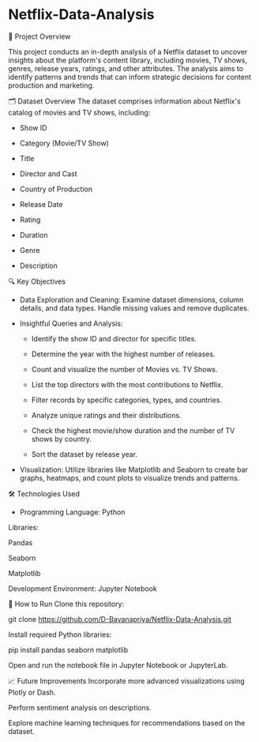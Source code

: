 # Netflix-Data-Analysis
📌 Project Overview

This project conducts an in-depth analysis of a Netflix dataset to uncover insights about the platform's content library, including movies, TV shows, genres, release years, ratings, and other attributes. The analysis aims to identify patterns and trends that can inform strategic decisions for content production and marketing.

🗂 Dataset Overview
The dataset comprises information about Netflix's catalog of movies and TV shows, including:

* Show ID

* Category (Movie/TV Show)

* Title

* Director and Cast

* Country of Production

* Release Date

* Rating

* Duration

* Genre

* Description

🔍 Key Objectives
* Data Exploration and Cleaning: Examine dataset dimensions, column details, and data types. Handle missing values and remove duplicates.

* Insightful Queries and Analysis:

  - Identify the show ID and director for specific titles.

  - Determine the year with the highest number of releases.

  - Count and visualize the number of Movies vs. TV Shows.

  - List the top directors with the most contributions to Netflix.

  - Filter records by specific categories, types, and countries.

  - Analyze unique ratings and their distributions.

  - Check the highest movie/show duration and the number of TV shows by country.

  - Sort the dataset by release year.

* Visualization: Utilize libraries like Matplotlib and Seaborn to create bar graphs, heatmaps, and count plots to visualize trends and patterns.

🛠 Technologies Used
* Programming Language: Python

Libraries:

Pandas

Seaborn

Matplotlib

Development Environment: Jupyter Notebook

🚀 How to Run
Clone this repository:

git clone https://github.com/D-Bavanapriya/Netflix-Data-Analysis.git

Install required Python libraries:

pip install pandas seaborn matplotlib

Open and run the notebook file in Jupyter Notebook or JupyterLab.

📈 Future Improvements
Incorporate more advanced visualizations using Plotly or Dash.

Perform sentiment analysis on descriptions.

Explore machine learning techniques for recommendations based on the dataset.
